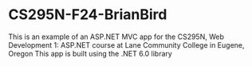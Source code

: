 # CS295N-F24-BrianBird
This is an example of an ASP.NET MVC app for the CS295N, Web Development 1: ASP.NET course at Lane Community College in Eugene, Oregon
This app is built using the .NET 6.0 library

